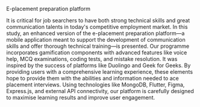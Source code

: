 E-placement preparation platform

It is critical for job searchers to have both strong technical skills and great communication talents in today's competitive employment market. In this study, an enhanced version of the e-placement preparation platform—a mobile application meant to support the development of communication skills and offer thorough technical training—is presented. Our programme incorporates gamification components with advanced features like voice help, MCQ examinations, coding tests, and mistake resolution. It was inspired by the success of platforms like Duolingo and Geek for Geeks. By providing users with a comprehensive learning experience, these elements hope to provide them with the abilities and information needed to ace placement interviews. Using technologies like MongoDB, Flutter, Figma, Express.js, and external API connectivity, our platform is carefully designed to maximise learning results and improve user engagement.

